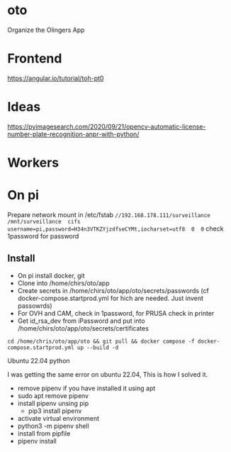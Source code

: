 # oto
Organize the Olingers App

# Frontend

https://angular.io/tutorial/toh-pt0

# Ideas

https://pyimagesearch.com/2020/09/21/opencv-automatic-license-number-plate-recognition-anpr-with-python/

# Workers

# On pi

Prepare network mount in /etc/fstab
`//192.168.178.111/surveillance  /mnt/surveillance  cifs  username=pi,password=H34n3VTKZYjzdfseCYMt,iocharset=utf8  0  0`
check 1password for password

## Install
- On pi install docker, git
- Clone into /home/chirs/oto/app
- Create secrets in /home/chirs/oto/app/oto/secrets/passwords (cf docker-compose.startprod.yml for hich are needed. Just invent passowrds)
- For OVH and CAM, check in 1password, for PRUSA check in printer
- Get id_rsa_dev from iPassword and put into /home/chirs/oto/app/oto/secrets/certificates

```
cd /home/chris/oto/app/oto && git pull && docker compose -f docker-compose.startprod.yml up --build -d
```

Ubuntu 22.04 python

I was getting the same error on ubuntu 22.04, This is how I solved it.
- remove pipenv if you have installed it using apt
- sudo apt remove pipenv
- install pipenv unsing pip
  - pip3 install pipenv
- activate virtual environment
- python3 -m pipenv shell
- install from pipfile
- pipenv install

